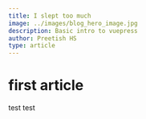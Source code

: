 ```yaml
---
title: I slept too much
image: ../images/blog_hero_image.jpg
description: Basic intro to vuepress
author: Preetish HS
type: article
---
```


# first article

test test